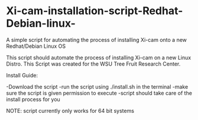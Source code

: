 # Xi-cam-installation-script-Redhat-Debian-linux-
A simple script for automating the process of installing Xi-cam onto a new Redhat/Debian Linux OS

This script should automate the process of installing Xi-cam on a new Linux Distro. This Script was created for the WSU Tree Fruit Research Center.

Install Guide:

-Download the script
-run the script using ./install.sh in the terminal
-make sure the script is given permission to execute
-script should take care of the install process for you

NOTE: script currently only works for 64 bit systems
